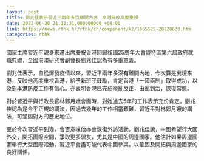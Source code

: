 ```yaml
---
layout: post
title: 劉兆佳表示習近平兩年多沒離開內地　來港反映高度重視
date: 2022-06-30 21:13:31.000000000 +08:00
link: https://news.rthk.hk/rthk/ch/component/k2/1655525-20220630.htm
categories: rthk
---
```


國家主席習近平親身來港出席慶祝香港回歸祖國25周年大會暨特區第六屆政府就職典禮，全國港澳研究會副會長劉兆佳認為有多重意義。

劉兆佳表示，自從爆發疫情以來，習近平兩年多沒有離開內地，今次算是出境來港，反映他高度重視香港，給予新班子鼓勵，肯定香港「一國兩制」取得成功，以及對本港防疫工作有信心。亦表明香港已完成撥亂反正，由亂到治，恢復常態。

對於習近平與行政長官林鄭月娥會面時，對她過去5年的工作表示充份肯定。劉兆佳認為是合乎正規的講法，因過去幾年的工作相當艱難，習近平對林鄭月娥的講法，可鞏固對方的歷史地位。

至於今次習近平到港，會否意味他亦會恢復外訪活動。劉兆佳說，中國希望行大國外交，開拓國際空間，爭取更多盟友，尤其是中國的周邊國家。他估計如果周邊國家舉行大型國際活動，習近平會盡可能代表中國參與，以鞏固及開拓與周邊國家的良好關係。
